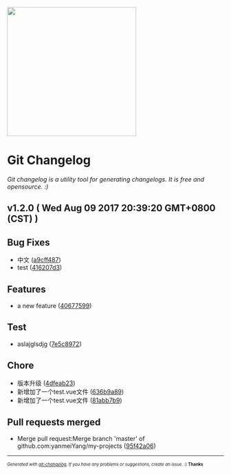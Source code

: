 <img width="300px" src="https://github.com/rafinskipg/git-changelog/raw/master/images/git-changelog-logo.png" />

# Git Changelog

_Git changelog is a utility tool for generating changelogs. It is free and opensource. :)_

## v1.2.0  ( Wed Aug 09 2017 20:39:20 GMT+0800 (CST) )


## Bug Fixes
  - 中文
  ([a9cff487](git@github.com:yanmeiYang/my-projects/commit/a9cff4875565128e74e0ff9867dd27e3fb3b8b18))
  - test
  ([416207d3](git@github.com:yanmeiYang/my-projects/commit/416207d3118f7d3646b4a6446367710bbf9db4b4))




## Features
  - a new feature
  ([40677599](git@github.com:yanmeiYang/my-projects/commit/4067759904c642ba451eff885432f332a6ea8622))




## Test
  - aslajglsdjg
  ([7e5c8972](git@github.com:yanmeiYang/my-projects/commit/7e5c8972faac52c64aa963fbb8d85429fce1bac2))




## Chore
  - 版本升级
  ([4dfeab23](git@github.com:yanmeiYang/my-projects/commit/4dfeab23ba4660ab38b268d9de1bfad32f40a7ea))
  - 新增加了一个test.vue文件
  ([636b9a89](git@github.com:yanmeiYang/my-projects/commit/636b9a897ecea08e3b3a2c05ff0c7a8d111a1262))
  - 新增加了一个test.vue文件
  ([81abb7b9](git@github.com:yanmeiYang/my-projects/commit/81abb7b908c1c26291a3474eb2b8dc5ec95a2753))




## Pull requests merged
  - Merge pull request:Merge branch 'master' of github.com:yanmeiYang/my-projects
  ([95f42a06](git@github.com:yanmeiYang/my-projects/commit/95f42a06195915361451d5959ad52bd477f7f8de))





---
<sub><sup>*Generated with [git-changelog](https://github.com/rafinskipg/git-changelog). If you have any problems or suggestions, create an issue.* :) **Thanks** </sub></sup>
